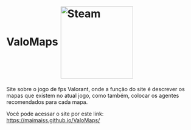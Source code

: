 # ValoMaps <img align="center" alt="Steam" width="190" src="http://img.shields.io/static/v1?label=STATUS&message=EM%20DESENVOLVIMENTO&color=GREEN&style=for-the-badge">



Site sobre o jogo de fps Valorant, onde a função do site é descrever os mapas que existem no atual jogo, como também, colocar os agentes recomendados para cada mapa.

Você pode acessar o site por este link:
https://maimaiss.github.io/ValoMaps/
